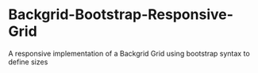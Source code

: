 # Backgrid-Bootstrap-Responsive-Grid
A responsive implementation of a Backgrid Grid using bootstrap syntax to define sizes
